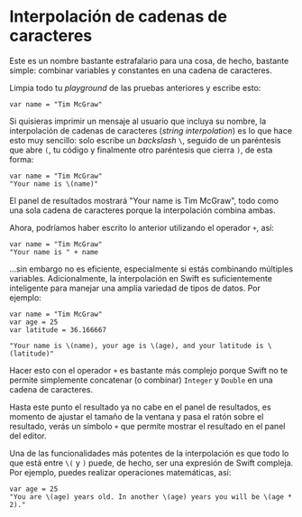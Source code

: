 # Interpolación de cadenas de caracteres

Este es un nombre bastante estrafalario para una cosa, de hecho, bastante simple: combinar variables y constantes en una cadena de caracteres.

Limpia todo tu *playground* de las pruebas anteriores y escribe esto:

    var name = "Tim McGraw"

Si quisieras imprimir un mensaje al usuario que incluya su nombre, la interpolación de cadenas de caracteres (*string interpolation*) es lo que hace esto muy sencillo: solo escribe un *backslash* `\`, seguido de un paréntesis que abre `(`, tu código y finalmente otro paréntesis que cierra `)`, de esta forma:

    var name = "Tim McGraw"
    "Your name is \(name)"

El panel de resultados mostrará "Your name is Tim McGraw", todo como una sola cadena de caracteres porque la interpolación combina ambas.

Ahora, podríamos haber escrito lo anterior utilizando el operador `+`, así:

    var name = "Tim McGraw"
    "Your name is " + name

...sin embargo no es eficiente, especialmente si estás combinando múltiples variables. Adicionalmente, la interpolación en Swift es suficientemente inteligente para manejar una amplia variedad de tipos de datos. Por ejemplo:

    var name = "Tim McGraw"
    var age = 25
    var latitude = 36.166667

    "Your name is \(name), your age is \(age), and your latitude is \(latitude)"

Hacer esto con el operador `+` es bastante más complejo porque Swift no te permite simplemente concatenar (o combinar) `Integer` y `Double` en una cadena de caracteres.

Hasta este punto el resultado ya no cabe en el panel de resultados, es momento de ajustar el tamaño de la ventana y pasa el ratón sobre el resultado, verás un símbolo `+` que permite mostrar el resultado en el panel del editor.

Una de las funcionalidades más potentes de la interpolación es que todo lo que está entre `\(` y `)` puede, de hecho, ser una expresión de Swift compleja. Por ejemplo, puedes realizar operaciones matemáticas, así:

    var age = 25
    "You are \(age) years old. In another \(age) years you will be \(age * 2)."